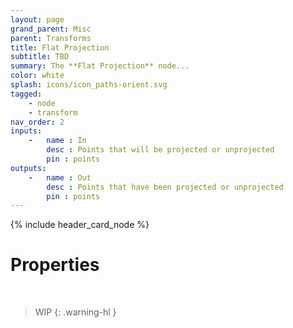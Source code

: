 ```yaml
---
layout: page
grand_parent: Misc
parent: Transforms
title: Flat Projection
subtitle: TBD
summary: The **Flat Projection** node...
color: white
splash: icons/icon_paths-orient.svg
tagged: 
    - node
    - transform
nav_order: 2
inputs:
    -   name : In
        desc : Points that will be projected or unprojected
        pin : points
outputs:
    -   name : Out
        desc : Points that have been projected or unprojected
        pin : points
---
```


{% include header_card_node %}

# Properties
<br>

> WIP
{: .warning-hl }
